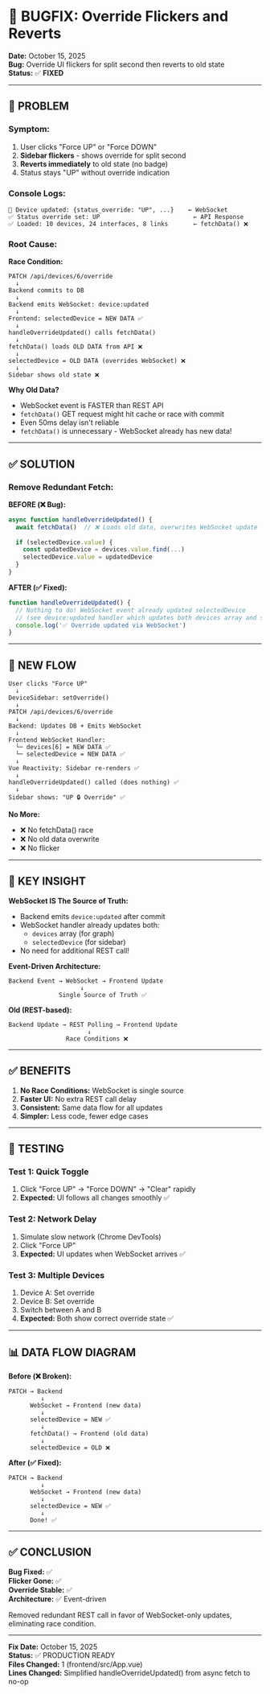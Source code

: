# 🔧 BUGFIX: Override Flickers and Reverts

**Date:** October 15, 2025  
**Bug:** Override UI flickers for split second then reverts to old state  
**Status:** ✅ **FIXED**

---

## 🐛 **PROBLEM**

### **Symptom:**
1. User clicks "Force UP" or "Force DOWN"
2. **Sidebar flickers** - shows override for split second
3. **Reverts immediately** to old state (no badge)
4. Status stays "UP" without override indication

### **Console Logs:**
```
📡 Device updated: {status_override: "UP", ...}    ← WebSocket
✅ Status override set: UP                          ← API Response
✅ Loaded: 10 devices, 24 interfaces, 8 links       ← fetchData() ❌
```

### **Root Cause:**

**Race Condition:**
```
PATCH /api/devices/6/override
  ↓
Backend commits to DB
  ↓
Backend emits WebSocket: device:updated
  ↓
Frontend: selectedDevice = NEW DATA ✅
  ↓
handleOverrideUpdated() calls fetchData()
  ↓
fetchData() loads OLD DATA from API ❌
  ↓
selectedDevice = OLD DATA (overrides WebSocket) ❌
  ↓
Sidebar shows old state ❌
```

**Why Old Data?**
- WebSocket event is FASTER than REST API
- `fetchData()` GET request might hit cache or race with commit
- Even 50ms delay isn't reliable
- `fetchData()` is unnecessary - WebSocket already has new data!

---

## ✅ **SOLUTION**

### **Remove Redundant Fetch:**

**BEFORE (❌ Bug):**
```javascript
async function handleOverrideUpdated() {
  await fetchData()  // ❌ Loads old data, overwrites WebSocket update
  
  if (selectedDevice.value) {
    const updatedDevice = devices.value.find(...)
    selectedDevice.value = updatedDevice
  }
}
```

**AFTER (✅ Fixed):**
```javascript
function handleOverrideUpdated() {
  // Nothing to do! WebSocket event already updated selectedDevice
  // (see device:updated handler which updates both devices array and selectedDevice)
  console.log('✅ Override updated via WebSocket')
}
```

---

## 🔄 **NEW FLOW**

```
User clicks "Force UP"
  ↓
DeviceSidebar: setOverride()
  ↓
PATCH /api/devices/6/override
  ↓
Backend: Updates DB + Emits WebSocket
  ↓
Frontend WebSocket Handler:
  └─ devices[6] = NEW DATA ✅
  └─ selectedDevice = NEW DATA ✅
  ↓
Vue Reactivity: Sidebar re-renders ✅
  ↓
handleOverrideUpdated() called (does nothing) ✅
  ↓
Sidebar shows: "UP 🔒 Override" ✅
```

**No More:**
- ❌ No fetchData() race
- ❌ No old data overwrite
- ❌ No flicker

---

## 🎯 **KEY INSIGHT**

**WebSocket IS The Source of Truth:**
- Backend emits `device:updated` after commit
- WebSocket handler already updates both:
  - `devices` array (for graph)
  - `selectedDevice` (for sidebar)
- No need for additional REST call!

**Event-Driven Architecture:**
```
Backend Event → WebSocket → Frontend Update
                    ↓
              Single Source of Truth ✅
```

**Old (REST-based):**
```
Backend Update → REST Polling → Frontend Update
                      ↓
                Race Conditions ❌
```

---

## ✅ **BENEFITS**

1. **No Race Conditions:** WebSocket is single source
2. **Faster UI:** No extra REST call delay
3. **Consistent:** Same data flow for all updates
4. **Simpler:** Less code, fewer edge cases

---

## 🧪 **TESTING**

### **Test 1: Quick Toggle**
1. Click "Force UP" → "Force DOWN" → "Clear" rapidly
2. **Expected:** UI follows all changes smoothly ✅

### **Test 2: Network Delay**
1. Simulate slow network (Chrome DevTools)
2. Click "Force UP"
3. **Expected:** UI updates when WebSocket arrives ✅

### **Test 3: Multiple Devices**
1. Device A: Set override
2. Device B: Set override
3. Switch between A and B
4. **Expected:** Both show correct override state ✅

---

## 📊 **DATA FLOW DIAGRAM**

**Before (❌ Broken):**
```
PATCH → Backend
         ↓
      WebSocket → Frontend (new data)
         ↓
      selectedDevice = NEW ✅
         ↓
      fetchData() → Frontend (old data)
         ↓
      selectedDevice = OLD ❌
```

**After (✅ Fixed):**
```
PATCH → Backend
         ↓
      WebSocket → Frontend (new data)
         ↓
      selectedDevice = NEW ✅
         ↓
      Done! ✅
```

---

## ✅ **CONCLUSION**

**Bug Fixed:** ✅  
**Flicker Gone:** ✅  
**Override Stable:** ✅  
**Architecture:** ✅ Event-driven

Removed redundant REST call in favor of WebSocket-only updates, eliminating race condition.

---

**Fix Date:** October 15, 2025  
**Status:** ✅ PRODUCTION READY  
**Files Changed:** 1 (frontend/src/App.vue)  
**Lines Changed:** Simplified handleOverrideUpdated() from async fetch to no-op
